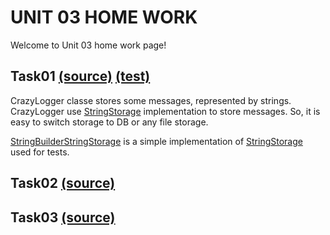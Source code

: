 UNIT 03 HOME WORK
=================

Welcome to Unit 03 home work page!

Task01 [(source)]() [(test)]()
------------------------------
CrazyLogger classe stores some messages, represented by strings.
CrazyLogger use [StringStorage]() implementation to store messages.
So, it is easy to switch storage to DB or any file storage.

[StringBuilderStringStorage]() is a simple implementation of [StringStorage]()
used for tests.

Task02 [(source)]()
-------------------

Task03 [(source)]()
-------------------
